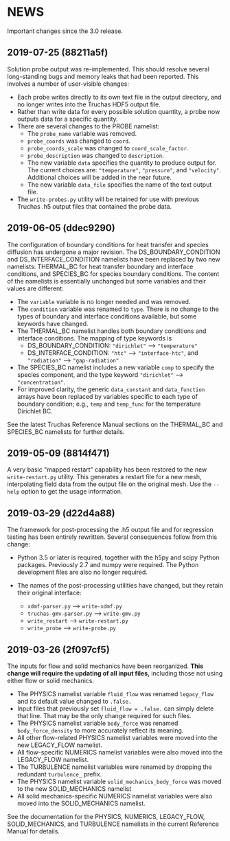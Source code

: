 # NEWS

Important changes since the 3.0 release.

## 2019-07-25 (88211a5f)

Solution probe output was re-implemented. This should resolve several
long-standing bugs and memory leaks that had been reported. This involves
a number of user-visible changes:
* Each probe writes directly to its own text file in the output directory,
  and no longer writes into the Truchas HDF5 output file.
* Rather than write data for every possible solution quantity, a probe now
  outputs data for a specific quantity.
* There are several changes to the PROBE namelist:
  - The `probe_name` variable was removed.
  - `probe_coords` was changed to `coord`.
  - `probe_coords_scale` was changed to `coord_scale_factor`.
  - `probe_description` was changed to `description`.
  - The new variable `data` specifies the quantity to produce output for. The
    current choices are: `"temperature"`, `"pressure"`, and `"velocity"`.
    Additional choices will be added in the near future.
  - The new variable `data_file` specifies the name of the text output file.
* The `write-probes.py` utility will be retained for use with previous
  Truchas .h5 output files that contained the probe data.


## 2019-06-05 (ddec9290)

The configuration of boundary conditions for heat transfer and species
diffusion has undergone a major revision. The DS_BOUNDARY_CONDITION and
DS_INTERFACE_CONDITION namelists have been replaced by two new namelists:
THERMAL_BC for heat transfer boundary and interface conditions, and SPECIES_BC
for species boundary conditions. The content of the namelists is essentially
unchanged but some variables and their values are different:
* The `variable` variable is no longer needed and was removed.
* The `condition` variable was renamed to `type`. There is no change to the
  types of boundary and interface conditions available, but some keywords
  have changed.
* The THERMAL_BC namelist handles both boundary conditions and interface
  conditions. The mapping of type keywords is
  - DS_BOUNDARY_CONDITION: `"dirichlet"` --> `"temperature"`
  - DS_INTERFACE_CONDITION: `"htc"` --> `"interface-htc"`, and
    `"radiation"` --> `"gap-radiation"`
* The SPECIES_BC namelist includes a new variable `comp` to specify the
  species component, and the type keyword `"dirichlet"` --> `"concentration"`.
* For improved clarity, the generic `data_constant` and `data_function`
  arrays have been replaced by variables specific to each type of boundary
  condition; e.g., `temp` and `temp_func` for the temperature Dirichlet BC.

See the latest Truchas Reference Manual sections on the THERMAL_BC and
SPECIES_BC namelists for further details.

## 2019-05-09 (8814f471)

A very basic "mapped restart" capability has been restored to the new
`write-restart.py` utility. This generates a restart file for a new mesh,
interpolating field data from the output file on the original mesh. Use the
`--help` option to get the usage information.

## 2019-03-29 (d22d4a88)

The framework for post-processing the .h5 output file and for regression
testing has been entirely rewritten. Several consequences follow from
this change:

* Python 3.5 or later is required, together with the h5py and scipy Python
  packages. Previously 2.7 and numpy were required. The Python development
  files are also no longer required.

* The names of the post-processing utilities have changed, but they retain
  their original interface:

  - `xdmf-parser.py` --> `write-xdmf.py`
  - `truchas-gmv-parser.py` --> `write-gmv.py`
  - `write_restart` --> `write-restart.py`
  - `write_probe` --> `write-probe.py`

## 2019-03-26 (2f097cf5)

The inputs for flow and solid mechanics have been reorganized. **This change
will require the updating of all input files,** including those not using
either flow or solid mechanics.

* The PHYSICS namelist variable `fluid_flow` was renamed `legacy_flow` and
  its default value changed to `.false.`
* Input files that previously set `fluid_flow = .false.` can simply delete
  that line. That may be the only change required for such files.
* The PHYSICS namelist variable `body_force` was renamed `body_force_density`
  to more accurately reflect its meaning.
* All other flow-related PHYSICS namelist variables were moved into the new
  LEGACY_FLOW namelist.
* All flow-specific NUMERICS namelist variables were also moved into the
  LEGACY_FLOW namelist.
* The TURBULENCE namelist variables were renamed by dropping the redundant
  `turbulence_` prefix.
* The PHYSICS namelist variable `solid_mechanics_body_force` was moved to
  the new SOLID_MECHANICS namelist
* All solid mechanics-specific NUMERICS namelist variables were also moved
  into the SOLID_MECHANICS namelist.

See the documentation for the PHYSICS, NUMERICS, LEGACY_FLOW, SOLID_MECHANICS,
and TURBULENCE namelists in the current Reference Manual for details.
